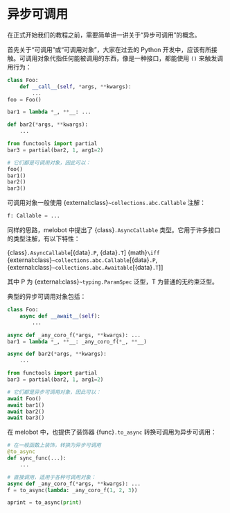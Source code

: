 # 异步可调用

在正式开始我们的教程之前，需要简单讲一讲关于“异步可调用”的概念。

首先关于“可调用”或“可调用对象”，大家在过去的 Python 开发中，应该有所接触。可调用对象代指任何能被调用的东西，像是一种接口，都能使用 `()` 来触发调用行为：

```python
class Foo:
    def __call__(self, *args, **kwargs):
        ...
foo = Foo()

bar1 = lambda *_, **__: ...

def bar2(*args, **kwargs):
    ...

from functools import partial
bar3 = partial(bar2, 1, arg1=2)

# 它们都是可调用对象，因此可以：
foo()
bar1()
bar2()
bar3()
```

可调用对象一般使用 {external:class}`~collections.abc.Callable` 注解：

```python
f: Callable = ...
```

同样的思路，melobot 中提出了 {class}`.AsyncCallable` 类型。它用于许多接口的类型注解，有以下特性：

{class}`.AsyncCallable`\[{data}`.P`, {data}`.T`\] {math}`\iff` {external:class}`~collections.abc.Callable`\[{data}`.P`, {external:class}`~collections.abc.Awaitable`\[{data}`.T`\]\]

其中 P 为 {external:class}`~typing.ParamSpec` 泛型，T 为普通的无约束泛型。

典型的异步可调用对象包括：

```python
class Foo:
    async def __await__(self):
        ...

async def _any_coro_f(*args, **kwargs): ...
bar1 = lambda *_, **__: _any_coro_f(*_, **__)

async def bar2(*args, **kwargs):
    ...

from functools import partial
bar3 = partial(bar2, 1, arg1=2)

# 它们都是异步可调用对象，因此可以：
await Foo()
await bar1()
await bar2()
await bar3()
```

在 melobot 中，也提供了装饰器 {func}`.to_async` 转换可调用为异步可调用：

```python
# 在一般函数上装饰，转换为异步可调用
@to_async
def sync_func(...):
    ...

# 直接调用，适用于各种可调用对象：
async def _any_coro_f(*args, **kwargs): ...
f = to_async(lambda: _any_coro_f(1, 2, 3))

aprint = to_async(print)
```
